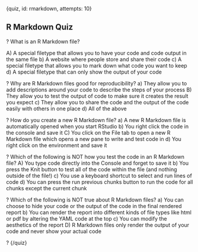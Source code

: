 
{quiz, id: rmarkdown, attempts: 10}

## R Markdown Quiz

? What is an R Markdown file?

A) A special filetype that allows you to have your code and code output in the same file
b) A website where people store and share their code
c) A special filetype that allows you to mark down what code you want to keep
d) A special filetype that can only show the output of your code

? Why are R Markdown files good for reproducibility?
a) They allow you to add descriptions around your code to describe the steps of your process
B) They allow you to test the output of code to make sure it creates the result you expect 
c) They allow you to share the code and the output of the code easily with others in one place
d) All of the above

? How do you create a new R Markdown file?
a) A new R Markdown file is automatically opened when you start RStudio
b) You right click the code in the console and save it
C) You click on the File tab to open a new R Markdown file which opens a new pane to write and test code in
d) You right click on the environment and save it


? Which of the following is NOT how you test the code in an R Markdown file?
A) You type code directly into the Console and forget to save it
b) You press the Knit button to test all of the code within the file (and nothing outside of the file!)
c) You use a keyboard shortcut to select and run lines of code
d) You can press the run previous chunks button to run the code for all chunks except the current chunk

? Which of the following is NOT true about R Markdown files?
a) You can choose to hide your code or the output of the code in the final rendered report
b) You can render the report into different kinds of file types like html or pdf by altering the YAML code at the top
c) You can modify the aesthetics of the report
D) R Markdown files only render the output of your code and never show your actual code 

?
{/quiz}
